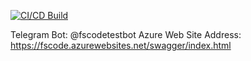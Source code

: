 [![CI/CD Build](https://github.com/asgerbabayev/SchedulingReminder/actions/workflows/main.yml/badge.svg)](https://github.com/asgerbabayev/SchedulingReminder/actions/workflows/main.yml)

Telegram Bot: @fscodetestbot
Azure Web Site Address: https://fscode.azurewebsites.net/swagger/index.html
